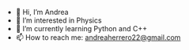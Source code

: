 - 👋 Hi, I’m Andrea
- 👀 I’m interested in Physics
- 🌱 I’m currently learning Python and C++
- 📫 How to reach me: andreaherrero22@gmail.com

<!---
AndreaPhysics/AndreaPhysics is a ✨ special ✨ repository because its `README.md` (this file) appears on your GitHub profile.
You can click the Preview link to take a look at your changes.
--->
